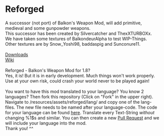 # Reforged
A successor (not port) of Balkon's Weapon Mod, will add primitive, medieval and some gunpowder weapons. <br>
This successor has been created by Silvercatcher and ThexXTURBOXx. <br>
We have taken some textures of BalkondeurAlpha to test WIP-Things. <br>
Other textures are by Snow_Yoshi98, baddaspig and Sunconure11. <br>
<br>
[Downloads](https://github.com/TheOnlySilverClaw/Reforged/releases) <br>
[Wiki](https://github.com/TheOnlySilverClaw/Reforged/wiki) <br>
<br>
Reforged - Balkon's Weapon Mod for 1.8? <br>
Yes, it is! But it is in early development. Much things won't work properly. Use at your own risk, could crash your world never to be played again! <br>
<br>
You want to have this mod translated to your language? You know 2 languages? Then fork this repository (Click on "Fork" in the upper right). Navigate to /resources/assets/reforged/lang/ and copy one of the lang-files. The new file needs to be named after your language-code. The code for your language can be found [here](minecraft.gamepedia.com/Language). Translate every Text-String *without* changing %1$s and similar. You can then create a new [Pull Request](https://github.com/TheOnlySilverClaw/Reforged/compare) and we will include your language into the mod. <br>
Thank you! ^^
